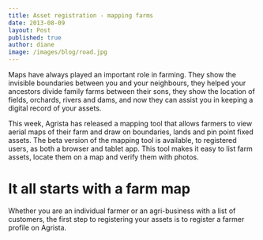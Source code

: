```yaml
---
title: Asset registration - mapping farms
date: 2013-08-09
layout: Post
published: true
author: diane
image: /images/blog/road.jpg
---
```


Maps have always played an important role in farming. They show the invisible boundaries between you and your neighbours, they helped your ancestors divide family farms between their sons, they show the location of fields, orchards, rivers and dams, and now they can assist you in keeping a digital record of your assets.

This week, Agrista has released a mapping tool that allows farmers to view aerial maps of their farm and draw on boundaries, lands and pin point fixed assets. The beta version of the mapping tool is available, to registered users, as both a browser and tablet app. This tool makes it easy to list farm assets, locate them on a map and verify them with photos.

# It all starts with a farm map

Whether you are an individual farmer or an agri-business with a list of customers, the first step to registering your assets is to register a farmer profile on Agrista.
